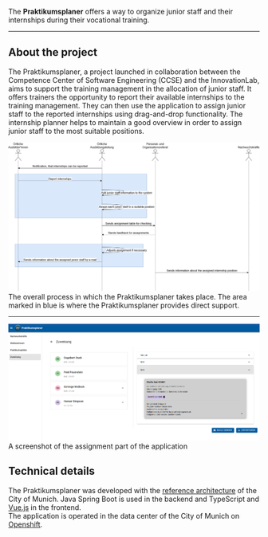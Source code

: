 The __Praktikumsplaner__ offers a way to organize junior staff and their internships during their vocational training.

---
## About the project

The Praktikumsplaner, a project launched in collaboration between the Competence Center of Software Engineering (CCSE) and the InnovationLab, aims to support the training management in the allocation of junior staff.
It offers trainers the opportunity to report their available internships to the training management.
They can then use the application to assign junior staff to the reported internships using drag-and-drop functionality.
The internship planner helps to maintain a good overview in order to assign junior staff to the most suitable positions.


![Process Diagramm](/Process.drawio.png)
The overall process in which the Praktikumsplaner takes place. The area marked in blue is where the Praktikumsplaner provides direct support.

---

![Screenshot of the assignment page of the Praktikumsplaners with sample data](/Screenshot_Praktikumsplaner.png)
A screenshot of the assignment part of the application

## Technical details

The Praktikumsplaner was developed with the [reference architecture](https://opensource.muenchen.de/publish.html#refarch) of the City of Munich.
Java Spring Boot is used in the backend and TypeScript and [Vue.js](https://opensource.muenchen.de/software/vuejs.html) in the frontend.  
The application is operated in the data center of the City of Munich on [Openshift](https://opensource.muenchen.de/software/openshift.html).